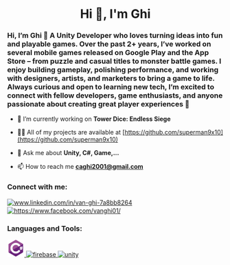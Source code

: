 <h1 align="center">Hi 👋, I'm Ghi</h1>
<h3 align="left">Hi, I’m Ghi 👋 A Unity Developer who loves turning ideas into fun and playable games. Over the past 2+ years, I’ve worked on several mobile games released on Google Play and the App Store – from puzzle and casual titles to monster battle games. I enjoy building gameplay, polishing performance, and working with designers, artists, and marketers to bring a game to life. Always curious and open to learning new tech, I’m excited to connect with fellow developers, game enthusiasts, and anyone passionate about creating great player experiences 🚀</h3>

- 🔭 I’m currently working on **Tower Dice: Endless Siege**

- 👨‍💻 All of my projects are available at [https://github.com/superman9x10](https://github.com/superman9x10)

- 💬 Ask me about **Unity, C#, Game,...**

- 📫 How to reach me **caghi2001@gmail.com**

<h3 align="left">Connect with me:</h3>
<p align="left">
<a href="https://linkedin.com/in/www.linkedin.com/in/van-ghi-7a8bb8264" target="blank"><img align="center" src="https://raw.githubusercontent.com/rahuldkjain/github-profile-readme-generator/master/src/images/icons/Social/linked-in-alt.svg" alt="www.linkedin.com/in/van-ghi-7a8bb8264" height="30" width="40" /></a>
<a href="https://fb.com/https://www.facebook.com/vanghi01/" target="blank"><img align="center" src="https://raw.githubusercontent.com/rahuldkjain/github-profile-readme-generator/master/src/images/icons/Social/facebook.svg" alt="https://www.facebook.com/vanghi01/" height="30" width="40" /></a>
</p>

<h3 align="left">Languages and Tools:</h3>
<p align="left"> <a href="https://www.w3schools.com/cs/" target="_blank" rel="noreferrer"> <img src="https://raw.githubusercontent.com/devicons/devicon/master/icons/csharp/csharp-original.svg" alt="csharp" width="40" height="40"/> </a> <a href="https://firebase.google.com/" target="_blank" rel="noreferrer"> <img src="https://www.vectorlogo.zone/logos/firebase/firebase-icon.svg" alt="firebase" width="40" height="40"/> </a> <a href="https://unity.com/" target="_blank" rel="noreferrer"> <img src="https://www.vectorlogo.zone/logos/unity3d/unity3d-icon.svg" alt="unity" width="40" height="40"/> </a> </p>


